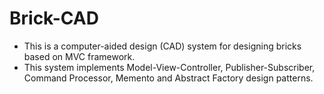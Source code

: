 # Brick-CAD

* This is a computer-aided design (CAD) system for designing bricks based on MVC framework.
* This system implements Model-View-Controller, Publisher-Subscriber, Command Processor, Memento and Abstract Factory design patterns.
